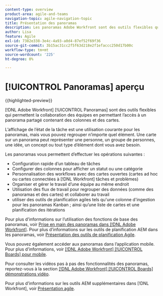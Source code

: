 ```yaml
---
content-type: overview
product-area: agile-and-teams
navigation-topic: agile-navigation-topic
title: Présentation des panoramas
description: Les panoramas Adobe Workfront sont des outils flexibles qui permettent une collaboration entre les équipes. Ils permettent d’accéder à un panorama partagé contenant des colonnes et des cartes.
author: Lisa
feature: Agile
exl-id: 7382e338-3e4c-4a93-a0d4-87ef52f69f36
source-git-commit: 3b15ac31cc2f5f63d218e2f1efaccc250d17b00c
workflow-type: tm+mt
source-wordcount: '225'
ht-degree: 0%

---
```


# [!UICONTROL Panoramas] aperçu

{{highlighted-preview}}

[!DNL Adobe Workfront] [!UICONTROL Panoramas] sont des outils flexibles qui permettent la collaboration des équipes en permettant l’accès à un panorama partagé contenant des colonnes et des cartes.

L’affichage de l’état de la tâche est une utilisation courante pour les panoramas, mais vous pouvez regrouper n’importe quel élément. Une carte sur un panorama peut représenter une personne, un groupe de personnes, une idée, un concept ou tout type d’élément dont vous avez besoin.

Les panoramas vous permettent d’effectuer les opérations suivantes :

* Configuration rapide d’un tableau de tâches
* Configurer des colonnes pour afficher un statut ou une catégorie
* Personnalisation des workflows avec des cartes ouvertes (cartes ad hoc ou cartes connectées à [!DNL Workfront] tâches et problèmes)
* Organiser et gérer le travail d’une équipe au même endroit
* Utilisation des flux de travail pour regrouper des données (comme des panoramas et des cartes) et collaborer au travail
* utiliser des outils de planification agiles tels qu&#39;une colonne d&#39;ingestion pour les panoramas Kanban ; <span class="preview">ainsi qu’une liste de cartes et une planification des itérations</span>

Pour plus d’informations sur l’utilisation des fonctions de base des panoramas, voir [Prise en main des panoramas dans [!DNL Adobe Workfront]](../agile/get-started-with-boards/get-started-with-boards.md). Pour plus d’informations sur les outils de planification AEM dans les panoramas, voir [Présentation des outils de planification Agile](/help/quicksilver/agile/use-boards-agile-planning-tools/agile-planning-tools-overview.md).

Vous pouvez également accéder aux panoramas dans l’application mobile. Pour plus d’informations, voir [[!DNL Adobe Workfront] [!UICONTROL Boards] pour mobile](/help/quicksilver/workfront-basics/mobile-apps/using-the-workfront-mobile-app/mobile-boards.md).

Pour consulter les vidéos pas à pas des fonctionnalités des panoramas, reportez-vous à la section [[!DNL Adobe Workfront] [!UICONTROL Boards] démonstrations vidéo](/help/quicksilver/agile/get-started-with-boards/boards-video-demonstrations.md).

Pour plus d’informations sur les outils AEM supplémentaires dans [!DNL Workfront], voir [Présentation agile](../agile/agile-overview.md).
